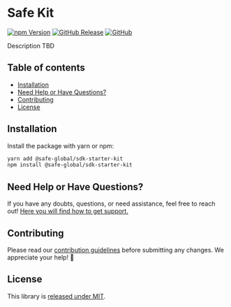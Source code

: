 # Safe Kit

[![npm Version](https://badge.fury.io/js/%40safe-global%2Fsdk-starter-kit.svg)](https://badge.fury.io/js/%40safe-global%2Fsdk-starter-kit)
[![GitHub Release](https://img.shields.io/github/release/safe-global/safe-core-sdk.svg?style=flat)](https://github.com/safe-global/safe-core-sdk/releases)
[![GitHub](https://img.shields.io/github/license/safe-global/safe-core-sdk)](https://github.com/safe-global/safe-core-sdk/blob/main/LICENSE.md)

Description TBD

## Table of contents

- [Installation](#installation)
- [Need Help or Have Questions?](#need-help-or-have-questions)
- [Contributing](#contributing)
- [License](#license)

## Installation

Install the package with yarn or npm:

```bash
yarn add @safe-global/sdk-starter-kit
npm install @safe-global/sdk-starter-kit
```

## Need Help or Have Questions?

If you have any doubts, questions, or need assistance, feel free to reach out! [Here you will find how to get support.](https://github.com/safe-global/safe-core-sdk/tree/main/SUPPORT.md)

## Contributing

Please read our [contribution guidelines](https://github.com/safe-global/safe-core-sdk/tree/main/CONTRIBUTING.md) before submitting any changes. We appreciate your help! 🙌

## <a name="license">License</a>

This library is [released under MIT](https://github.com/safe-global/safe-core-sdk/blob/main/LICENSE.md).
